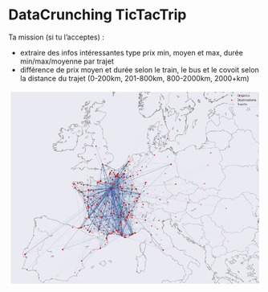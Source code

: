 # DataCrunching TicTacTrip

Ta mission (si tu l’acceptes) :
   - extraire des infos intéressantes type prix min, moyen et max, durée min/max/moyenne par trajet
   - différence de prix moyen et durée selon le train, le bus et le covoit selon la distance du trajet (0-200km, 201-800km, 800-2000km, 2000+km) 
   

![image](/Images/map.png)
